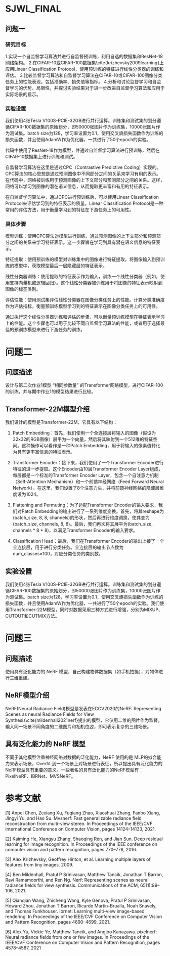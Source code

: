 # SJWL_FINAL

## 问题一
### 研究目标
1.实现一个自监督学习算法并进行自监督预训练，利用自选的数据集和ResNet-18网络架构。
2.在CIFAR-10或CIFAR-100数据集\cite{krizhevsky2009learning}上应用Linear Classification Protocol，使用预训练的特征进行线性分类器的训练和评估。
3.比较监督学习算法和自监督学习算法在CIFAR-10或CIFAR-100图像分类任务上的性能表现，包括准确率、损失值等指标。
4.分析和讨论监督学习和自监督学习的优势、局限性，并探讨实验结果对于进一步改进自监督学习算法和应用于实际场景的启示。
### 实验设置
 我们使用4张Tesla V100S-PCIE-32GB进行并行运算。训练集和测试集的划分遵循CIFAR-100数据集的原始划分，即50000张图片作为训练集，10000张图片作为测试集。batch size为128，学习率设置为0.1，使用交叉熵损失函数作为训练的损失函数，并且使用AdamW作为优化器，一共进行了50个epoch的实验。

代码中使用了ResNet-18作为模型，并通过自监督学习算法进行预训练，然后在CIFAR-10数据集上进行训练和测试。

自监督学习算法在这里是通过CPC（Contrastive Predictive Coding）实现的。CPC算法的核心思想是通过预测图像中不同部分之间的关系来学习有用的表示。在代码中，网络被训练用于预测图像的上下文部分和预测部分之间的关系。这样，网络可以学习到图像的潜在语义信息，从而提取更丰富和有用的特征表示。

在自监督学习算法中，通过CPC进行预训练后，可以使用Linear Classification Protocol来评估学习到的特征表示的质量。Linear Classification Protocol是一种常用的评估方法，用于衡量学习到的特征在下游任务上的可用性。

### 具体步骤
模型训练：使用CPC算法对模型进行训练，通过预测图像的上下文部分和预测部分之间的关系来学习特征表示。这一步骤旨在学习到具有潜在语义信息的特征表示。

特征提取：使用预训练的模型对训练集中的图像进行特征提取。将图像输入到预训练的模型中，获取模型最后一层隐藏层的特征表示。

线性分类器训练：使用提取的特征表示作为输入，训练一个线性分类器（例如，使用支持向量机或逻辑回归）。这个线性分类器被训练用于将图像的特征表示映射到图像的标签类别。

评估性能：使用测试集评估线性分类器在图像分类任务上的性能。计算分类准确度作为评估指标，衡量预训练模型学习到的特征表示在图像分类任务上的可用性。

通过执行这个线性分类器训练和评估的步骤，可以衡量预训练模型在特征表示学习上的性能。这个步骤也可以用于比较不同自监督学习算法的性能，或者用于选择最佳的预训练模型来进行下游任务的训练。

# 问题二
## 问题描述
设计与第二次作业1模型 “相同参数量” 的Transformer网络模型，进行CIFAR-100的训练，并与期中作业1的模型结果进行比较。

## Transformer-22M模型介绍
我们设计的模型是Transformer-22M，它具有以下结构：

1. Patch Embedding：首先，我们使用一个全连接层将输入的图像（假设为32x32的RGB图像）展平为一个向量，然后将其映射到一个512维的特征空间。这种操作可以看作是一种Patch Embedding，用于将输入的像素值转化为具有更丰富信息的特征表示。

2. Transformer Encoder：接下来，我们使用了一个Transformer Encoder进行特征的进一步提取。这个Encoder由10层Transformer Encoder Layer组成，每层都是一个标准的Transformer Encoder Layer，包含一个自注意力机制（Self-Attention Mechanism）和一个前馈神经网络（Feed Forward Neural Network）。在这里，我们设置了8个注意力头，并将前馈神经网络的隐藏层维度设为1024。

3. Flattening and Permuting：为了适配Transformer Encoder的输入要求，我们对Patch Embedding的输出进行了一系列维度变换。首先，将其reshape为(batch\_size, 8, 8, channels)的形状，然后再进行维度调换，使其变为(batch\_size, channels, 8, 8)。最后，我们再次将其展平为(batch\_size, channels * 8 * 8)，以满足Transformer Encoder的输入要求。

4. Classification Head：最后，我们在Transformer Encoder的输出上接了一个全连接层，用于进行分类任务。全连接层的输出节点数为num\_classes=100，对应分类任务的类别数。

## 实验设置
我们使用4张Tesla V100S-PCIE-32GB进行并行运算。训练集和测试集的划分遵循CIFAR-100数据集的原始划分，即50000张图片作为训练集，10000张图片作为测试集。batch size为128，学习率设置为0.1，使用交叉熵损失函数作为训练的损失函数，并且使用AdamW作为优化器，一共进行了50个epoch的实验。我们使用Transformer-22M模型，同时对数据采用三种方式进行增强，分别为MIXUP、CUTOUT和CUTMIX方法。

# 问题三
## 问题描述
使用具有泛化能力的 NeRF 模型，自己构建物体数据集（如手机拍摄），对物体进行三维重建。
## NeRF模型介绍
NeRF(Neural Radiance Field)模型是发表在ECCV2020的NeRF: Representing Scenes as neural Radiance Fields for View Synthesis\cite{mildenhall2021nerf}提出的模型，它仅用二维的图片作为监督，输入同一场景不同角度的二维图片和相机位姿，即可表示复杂的三维场景。
## 具有泛化能力的 NeRF 模型
不同于其他模型注重神经网络对数据的泛化能力，NeRF 使用的是 MLP的拟合能力来表示场景，Overfit 到一个场景上对场景进行表征，所以提出具有泛化能力的NeRF模型具有重要的意义。一些著名的具有泛化能力的NeRF模型有：PixelNeRF、IBRNet、MVSNeRF。
        
# 参考文献
[1] Anpei Chen, Zexiang Xu, Fuqiang Zhao, Xiaoshuai Zhang, Fanbo Xiang, Jingyi Yu,
and Hao Su. Mvsnerf: Fast generalizable radiance field reconstruction from multi-view stereo. In Proceedings of the IEEE/CVF International Conference on Computer
Vision, pages 14124–14133, 2021.

[2] Kaiming He, Xiangyu Zhang, Shaoqing Ren, and Jian Sun. Deep residual learning
for image recognition. In Proceedings of the IEEE conference on computer vision and
pattern recognition, pages 770–778, 2016.

[3] Alex Krizhevsky, Geoffrey Hinton, et al. Learning multiple layers of features from
tiny images. 2009.

[4] Ben Mildenhall, Pratul P Srinivasan, Matthew Tancik, Jonathan T Barron, Ravi
Ramamoorthi, and Ren Ng. Nerf: Representing scenes as neural radiance fields for
view synthesis. Communications of the ACM, 65(1):99–106, 2021.

[5] Qianqian Wang, Zhicheng Wang, Kyle Genova, Pratul P Srinivasan, Howard Zhou,
Jonathan T Barron, Ricardo Martin-Brualla, Noah Snavely, and Thomas Funkhouser.
Ibrnet: Learning multi-view image-based rendering. In Proceedings of the IEEE/CVF
Conference on Computer Vision and Pattern Recognition, pages 4690–4699, 2021.

[6] Alex Yu, Vickie Ye, Matthew Tancik, and Angjoo Kanazawa. pixelnerf: Neural
radiance fields from one or few images. In Proceedings of the IEEE/CVF Conference
on Computer Vision and Pattern Recognition, pages 4578–4587, 2021
